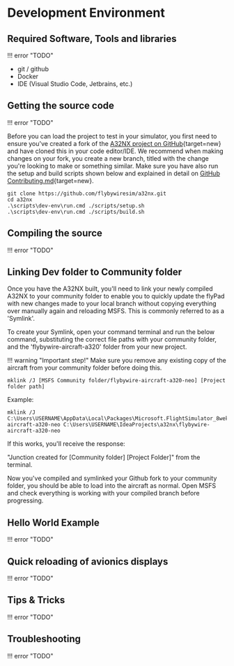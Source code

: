 # Development Environment

## Required Software, Tools and libraries

!!! error "TODO"

- git / github
- Docker
- IDE (Visual Studio Code, Jetbrains, etc.)

## Getting the source code

!!! error "TODO"

Before you can load the project to test in your simulator, you first need to ensure you've created a fork of the [A32NX project on GitHub](https://github.com/flybywiresim/a32nx){target=new} and have cloned this in your code editor/IDE.
We recommend when making changes on your fork, you create a new branch, titled with the change you're looking to make or something similar.
Make sure you have also run the setup and build scripts shown below and explained in detail on [GitHub Contributing.md](https://github.com/flybywiresim/a32nx/blob/master/.github/Contributing.md){target=new}.

```
git clone https://github.com/flybywiresim/a32nx.git
cd a32nx
.\scripts\dev-env\run.cmd ./scripts/setup.sh
.\scripts\dev-env\run.cmd ./scripts/build.sh
```

## Compiling the source

!!! error "TODO"

## Linking Dev folder to Community folder

Once you have the A32NX built, you'll need to link your newly compiled A32NX to your community folder to enable you to quickly update the flyPad with new changes made to your local branch without copying everything over manually again and reloading MSFS.
This is commonly referred to as a 'Symlink'.

To create your Symlink, open your command terminal and run the below command, substituting the correct file paths with your community folder, and the 'flybywire-aircraft-a320' folder from your new project.

!!! warning "Important step!"
    Make sure you remove any existing copy of the aircraft from your community folder before doing this.

```
mklink /J [MSFS Community folder/flybywire-aircraft-a320-neo] [Project folder path]
```
Example:
```
mklink /J C:\Users\USERNAME\AppData\Local\Packages\Microsoft.FlightSimulator_8wekyb3d8bbwe\Community\flybywire-aircraft-a320-neo C:\Users\USERNAME\IdeaProjects\a32nx\flybywire-aircraft-a320-neo
```

If this works, you'll receive the response:

"Junction created for \[Community folder] \[Project Folder]" from the terminal.

Now you've compiled and symlinked your Github fork to your community folder, you should be able to load into the aircraft as normal. Open MSFS and check everything is working with your compiled branch before progressing.

## Hello World Example

!!! error "TODO"

## Quick reloading of avionics displays

!!! error "TODO"

## Tips & Tricks

!!! error "TODO"

## Troubleshooting

!!! error "TODO"

